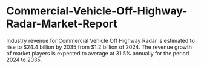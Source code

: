 # Commercial-Vehicle-Off-Highway-Radar-Market-Report
Industry revenue for Commercial Vehicle Off Highway Radar is estimated to rise to $24.4 billion by 2035 from $1.2 billion of 2024. The revenue growth of market players is expected to average at 31.5% annually for the period 2024 to 2035.
